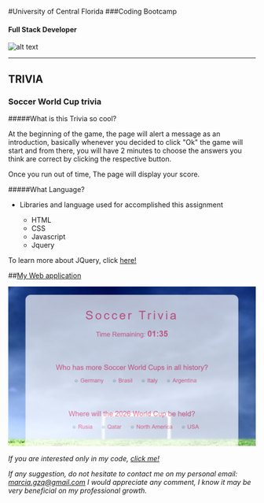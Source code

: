 #University of Central Florida
###Coding Bootcamp 
#### Full Stack Developer 
![alt text](https://portfolium1.cloudimg.io/s/crop/128x128/https://cdn.portfolium.com/ugcs3%2Fedu%2F9tDF4wvqRdewUvBbZ97x_PegasusBrightGold150x150.png "Logo Title Text 1")
- - - - - - - - - - - - - - - - - - - - - - - - - - - - - - - - - - - - - - - - -

## TRIVIA
### Soccer World Cup trivia


#####What is this Trivia so cool?

At the beginning of the game, the page will alert a message as an introduction, basically whenever you decided to click "Ok" the game will start and from there, you will have 2 minutes to choose the answers you think are correct by clicking the respective button.

Once you run out of time, The page will display your score. 


#####What Language?

*  Libraries and language used for accomplished this assignment 

    * HTML
    * CSS
    * Javascript
    * Jquery


To learn more about JQuery, click [here!](https://api.jquery.com/)



##[My Web application](https://marciagzq.github.io/TriviaGame/.)


![This](\images\trivia.png)

*If you are interested only in my code, [click me!](https://github.com/Marciagzq/LIRI_Bot/blob/master/liri.js)*

*If any suggestion, do not hesitate to contact me on my personal email: marcia.gzq@gmail.com
I would appreciate any comment, I know it may be very beneficial on my professional growth.*


